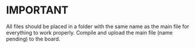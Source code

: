 # IMPORTANT
All files should be placed in a folder with the same name as the main file for everything to work properly. Compile and upload the main file (name pending) to the board.
